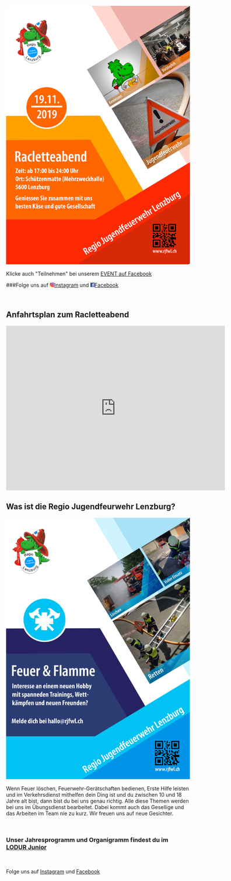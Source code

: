 ![Flyer Racletteabend](2019_Flyer_Racletteabend_inkl_Zuschnitt_2.jpg)

Klicke auch "Teilnehmen" bei unserem [EVENT auf Facebook](https://www.facebook.com/events/337517887088637/)

###Folge uns auf 
![Instagram Logo](insta_icon.png)[Instagram](https://www.instagram.com/regiojugendfeuerwehrlenzburg/) 
und 
![Facebook Logo](facebook_icon.png)[Facebook](https://www.facebook.com/RJFWL/)

<br>

## Anfahrtsplan zum Racletteabend

<iframe src="https://www.google.com/maps/embed?pb=!1m14!1m8!1m3!1d337.6296118851088!2d8.1839896!3d47.391713!3m2!1i1024!2i768!4f13.1!3m3!1m2!1s0x479016754a25cd7f%3A0xc449652c79663849!2sMehrzweckhalle%20Lenzburg!5e0!3m2!1sde!2sch!4v1568374707819!5m2!1sde!2sch" width="600" height="450" frameborder="0" style="border:0;" allowfullscreen=""></iframe>

<br>

## Was ist die Regio Jugendfeurwehr Lenzburg?

![Allgemeiner Flyer](Vorlage_AllgemeinerFlyer_2.jpg)

Wenn Feuer löschen, Feuerwehr-Gerätschaften bedienen, Erste Hilfe leisten und im Verkehrsdienst mithelfen dein Ding ist und du zwischen 10 und 18 Jahre alt bist, dann bist du bei uns genau richtig. Alle diese Themen werden bei uns im Übungsdienst bearbeitet. Dabei kommt auch das Gesellige und das Arbeiten im Team nie zu kurz. Wir freuen uns auf neue Gesichter.

<br>

### Unser Jahresprogramm und Organigramm findest du im [LODUR Junior](https://rjfwl.ch)

<br>

Folge uns auf [Instagram](https://www.instagram.com/regiojugendfeuerwehrlenzburg/) und [Facebook](https://www.facebook.com/RJFWL/)
